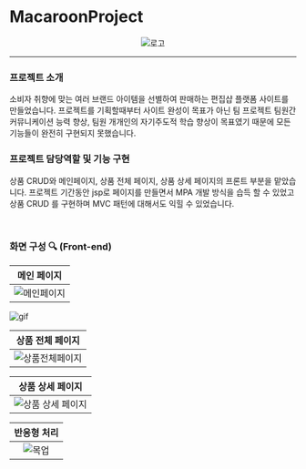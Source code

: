 # MacaroonProject
<div align = center>
  
![로고](https://github.com/ChohyePark/MacaroonProject/assets/122193843/08ff18a1-1073-4dea-8e46-dce79c8eb45b)  

</div>

---

### 프로젝트 소개 

소비자 취향에 맞는 여러 브랜드 아이템을 선별하여 판매하는 편집샵 플랫폼 사이트를 만들었습니다.
프로젝트를 기획할때부터 사이트 완성이 목표가 아닌 팀 프로젝트 팀원간 커뮤니케이션 능력 향상, 팀원 개개인의 자기주도적 학습 향상이 목표였기 때문에
모든 기능들이 완전히 구현되지 못했습니다.

### 프로젝트 담당역할 및 기능 구현 
상품 CRUD와 메인페이지, 상품 전체 페이지, 상품 상세 페이지의 프론트 부분을 맡았습니다.
프로젝트 기간동안 jsp로 페이지를 만들면서 MPA 개발 방식을 습득 할 수 있었고 상품 CRUD 를 구현하며
MVC 패턴에 대해서도 익힐 수 있었습니다. 


<br/>

### 화면 구성  🔍  (Front-end)

|메인 페이지|
|:---:|
|![메인페이지](https://github.com/ChohyePark/MacaroonProject/assets/122193843/11691eff-5756-4b14-8ddb-793bbacf8eb1)|
![gif](https://github.com/ChohyePark/MacaroonProject/assets/122193843/fdf92bc2-bbb0-4703-a48e-daff4fffeeb6)

|상품 전체 페이지|
|:---:|
|![상품전체페이지](https://github.com/ChohyePark/MacaroonProject/assets/122193843/edb0957e-8088-4223-985b-76e98c8c1da6)|

|상품 상세 페이지|
|:---:|
|![상품 상세 페이지](https://github.com/ChohyePark/MacaroonProject/assets/122193843/da231e0b-6ac2-4c57-82a5-182cd5cd308c)|

|반응형 처리|
|:---:|
|![목업](https://github.com/ChohyePark/MacaroonProject/assets/122193843/56e433c1-0d6a-40c4-9216-cfdc10b28016)|





